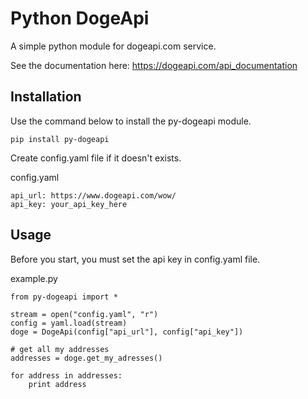 # Python DogeApi

A simple python module for dogeapi.com service.

See the documentation here: https://dogeapi.com/api_documentation

## Installation

Use the command below to install the py-dogeapi module.

    pip install py-dogeapi

Create config.yaml file if it doesn't exists.

config.yaml

    api_url: https://www.dogeapi.com/wow/
    api_key: your_api_key_here

## Usage

Before you start, you must set the api key in config.yaml file.

example.py

    from py-dogeapi import *
    
    stream = open("config.yaml", "r")
    config = yaml.load(stream)
    doge = DogeApi(config["api_url"], config["api_key"])
    
    # get all my addresses
    addresses = doge.get_my_adresses()

    for address in addresses:
    	print address
